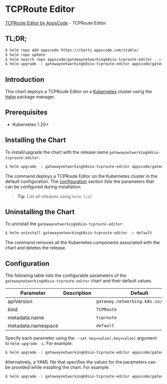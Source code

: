 # TCPRoute Editor

[TCPRoute Editor by AppsCode](https://appscode.com) - TCPRoute Editor

## TL;DR;

```bash
$ helm repo add appscode https://charts.appscode.com/stable/
$ helm repo update
$ helm search repo appscode/gatewaynetworkingk8sio-tcproute-editor --version=v0.14.0
$ helm upgrade -i gatewaynetworkingk8sio-tcproute-editor appscode/gatewaynetworkingk8sio-tcproute-editor -n default --create-namespace --version=v0.14.0
```

## Introduction

This chart deploys a TCPRoute Editor on a [Kubernetes](http://kubernetes.io) cluster using the [Helm](https://helm.sh) package manager.

## Prerequisites

- Kubernetes 1.20+

## Installing the Chart

To install/upgrade the chart with the release name `gatewaynetworkingk8sio-tcproute-editor`:

```bash
$ helm upgrade -i gatewaynetworkingk8sio-tcproute-editor appscode/gatewaynetworkingk8sio-tcproute-editor -n default --create-namespace --version=v0.14.0
```

The command deploys a TCPRoute Editor on the Kubernetes cluster in the default configuration. The [configuration](#configuration) section lists the parameters that can be configured during installation.

> **Tip**: List all releases using `helm list`

## Uninstalling the Chart

To uninstall the `gatewaynetworkingk8sio-tcproute-editor`:

```bash
$ helm uninstall gatewaynetworkingk8sio-tcproute-editor -n default
```

The command removes all the Kubernetes components associated with the chart and deletes the release.

## Configuration

The following table lists the configurable parameters of the `gatewaynetworkingk8sio-tcproute-editor` chart and their default values.

|     Parameter      | Description |                     Default                     |
|--------------------|-------------|-------------------------------------------------|
| apiVersion         |             | <code>gateway.networking.k8s.io/v1alpha2</code> |
| kind               |             | <code>TCPRoute</code>                           |
| metadata.name      |             | <code>tcproute</code>                           |
| metadata.namespace |             | <code>default</code>                            |


Specify each parameter using the `--set key=value[,key=value]` argument to `helm upgrade -i`. For example:

```bash
$ helm upgrade -i gatewaynetworkingk8sio-tcproute-editor appscode/gatewaynetworkingk8sio-tcproute-editor -n default --create-namespace --version=v0.14.0 --set apiVersion=gateway.networking.k8s.io/v1alpha2
```

Alternatively, a YAML file that specifies the values for the parameters can be provided while
installing the chart. For example:

```bash
$ helm upgrade -i gatewaynetworkingk8sio-tcproute-editor appscode/gatewaynetworkingk8sio-tcproute-editor -n default --create-namespace --version=v0.14.0 --values values.yaml
```
